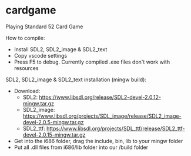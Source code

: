 # cardgame
Playing Standard 52 Card Game

How to compile:
- Install SDL2, SDL2_image & SDL2_text
- Copy vscode settings
- Press F5 to debug. Currently compiled .exe files don't work with resources

SDL2, SDL2_image & SDL2_text installation (mingw build):
- Download:
  - SDL2: https://www.libsdl.org/release/SDL2-devel-2.0.12-mingw.tar.gz
  - SDL2_image: https://www.libsdl.org/projects/SDL_image/release/SDL2_image-devel-2.0.5-mingw.tar.gz
  - SDL2_ttf: https://www.libsdl.org/projects/SDL_ttf/release/SDL2_ttf-devel-2.0.15-mingw.tar.gz
- Get into the i686 folder, drag the include, bin, lib to your mingw folder
- Put all .dll files from i686/lib folder into our /build folder
